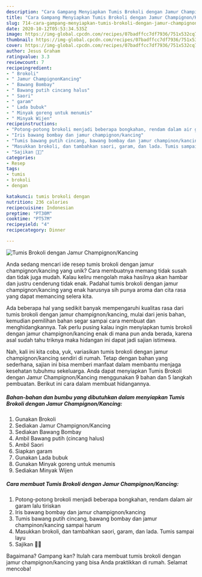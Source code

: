 ```yaml
---
description: "Cara Gampang Menyiapkan Tumis Brokoli dengan Jamur Champignon/Kancing yang Bikin Ngiler"
title: "Cara Gampang Menyiapkan Tumis Brokoli dengan Jamur Champignon/Kancing yang Bikin Ngiler"
slug: 714-cara-gampang-menyiapkan-tumis-brokoli-dengan-jamur-champignon-kancing-yang-bikin-ngiler
date: 2020-10-12T05:53:34.535Z
image: https://img-global.cpcdn.com/recipes/07badffcc7df7936/751x532cq70/tumis-brokoli-dengan-jamur-champignonkancing-foto-resep-utama.jpg
thumbnail: https://img-global.cpcdn.com/recipes/07badffcc7df7936/751x532cq70/tumis-brokoli-dengan-jamur-champignonkancing-foto-resep-utama.jpg
cover: https://img-global.cpcdn.com/recipes/07badffcc7df7936/751x532cq70/tumis-brokoli-dengan-jamur-champignonkancing-foto-resep-utama.jpg
author: Jesus Graham
ratingvalue: 3.3
reviewcount: 7
recipeingredient:
- " Brokoli"
- " Jamur ChampignonKancing"
- " Bawang Bombay"
- " Bawang putih cincang halus"
- " Saori"
- " garam"
- " Lada bubuk"
- " Minyak goreng untuk menumis"
- " Minyak Wijen"
recipeinstructions:
- "Potong-potong brokoli menjadi beberapa bongkahan, rendam dalam air garam lalu tiriskan"
- "Iris bawang bombay dan jamur champignon/kancing"
- "Tumis bawang putih cincang, bawang bombay dan jamur champinon/kancing sampai harum"
- "Masukkan brokoli, dan tambahkan saori, garam, dan lada. Tumis sampai layu"
- "Sajikan 🥦🍄"
categories:
- Resep
tags:
- tumis
- brokoli
- dengan

katakunci: tumis brokoli dengan 
nutrition: 236 calories
recipecuisine: Indonesian
preptime: "PT30M"
cooktime: "PT57M"
recipeyield: "4"
recipecategory: Dinner

---
```



![Tumis Brokoli dengan Jamur Champignon/Kancing](https://img-global.cpcdn.com/recipes/07badffcc7df7936/751x532cq70/tumis-brokoli-dengan-jamur-champignonkancing-foto-resep-utama.jpg)

Anda sedang mencari ide resep tumis brokoli dengan jamur champignon/kancing yang unik? Cara membuatnya memang tidak susah dan tidak juga mudah. Kalau keliru mengolah maka hasilnya akan hambar dan justru cenderung tidak enak. Padahal tumis brokoli dengan jamur champignon/kancing yang enak harusnya sih punya aroma dan cita rasa yang dapat memancing selera kita.



Ada beberapa hal yang sedikit banyak mempengaruhi kualitas rasa dari tumis brokoli dengan jamur champignon/kancing, mulai dari jenis bahan, kemudian pemilihan bahan segar sampai cara membuat dan menghidangkannya. Tak perlu pusing kalau ingin menyiapkan tumis brokoli dengan jamur champignon/kancing enak di mana pun anda berada, karena asal sudah tahu triknya maka hidangan ini dapat jadi sajian istimewa.


Nah, kali ini kita coba, yuk, variasikan tumis brokoli dengan jamur champignon/kancing sendiri di rumah. Tetap dengan bahan yang sederhana, sajian ini bisa memberi manfaat dalam membantu menjaga kesehatan tubuhmu sekeluarga. Anda dapat menyiapkan Tumis Brokoli dengan Jamur Champignon/Kancing menggunakan 9 bahan dan 5 langkah pembuatan. Berikut ini cara dalam membuat hidangannya.

<!--inarticleads1-->

##### Bahan-bahan dan bumbu yang dibutuhkan dalam menyiapkan Tumis Brokoli dengan Jamur Champignon/Kancing:

1. Gunakan  Brokoli
1. Sediakan  Jamur Champignon/Kancing
1. Sediakan  Bawang Bombay
1. Ambil  Bawang putih (cincang halus)
1. Ambil  Saori
1. Siapkan  garam
1. Gunakan  Lada bubuk
1. Gunakan  Minyak goreng untuk menumis
1. Sediakan  Minyak Wijen




<!--inarticleads2-->

##### Cara membuat Tumis Brokoli dengan Jamur Champignon/Kancing:

1. Potong-potong brokoli menjadi beberapa bongkahan, rendam dalam air garam lalu tiriskan
1. Iris bawang bombay dan jamur champignon/kancing
1. Tumis bawang putih cincang, bawang bombay dan jamur champinon/kancing sampai harum
1. Masukkan brokoli, dan tambahkan saori, garam, dan lada. Tumis sampai layu
1. Sajikan 🥦🍄




Bagaimana? Gampang kan? Itulah cara membuat tumis brokoli dengan jamur champignon/kancing yang bisa Anda praktikkan di rumah. Selamat mencoba!
